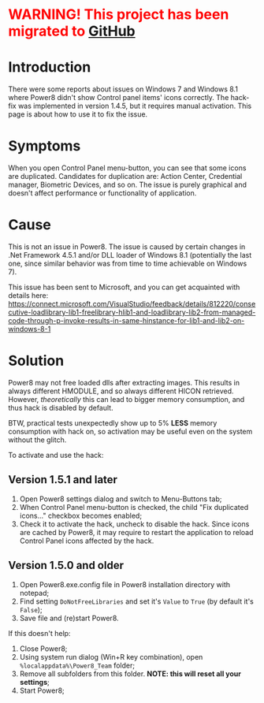 # <font color='red'>WARNING! This project has been migrated to <a href='https://github.com/AgentMC/power8/wiki/DuplicatedIconsHack'>GitHub</a> </font> #
# Introduction #

There were some reports about issues on Windows 7 and Windows 8.1 where Power8 didn't show Control panel items' icons correctly. The hack-fix was implemented in version 1.4.5, but it requires manual activation. This page is about how to use it to fix the issue.

# Symptoms #

When you open Control Panel menu-button, you can see that some icons are duplicated. Candidates for duplication are: Action Center, Credential manager, Biometric Devices, and so on. The issue is purely graphical and doesn't affect performance or functionality of application.

# Cause #

This is not an issue in Power8. The issue is caused by certain changes in .Net Framework 4.5.1 and/or DLL loader of Windows 8.1 (potentially the last one, since similar behavior was from time to time achievable on Windows 7).

This issue has been sent to Microsoft, and you can get acquainted with details here: https://connect.microsoft.com/VisualStudio/feedback/details/812220/consecutive-loadlibrary-lib1-freelibrary-hlib1-and-loadlibrary-lib2-from-managed-code-through-p-invoke-results-in-same-hinstance-for-lib1-and-lib2-on-windows-8-1

# Solution #

Power8 may not free loaded dlls after extracting images. This results in always different HMODULE, and so always different HICON retrieved. However, _theoretically_ this can lead to bigger memory consumption, and thus hack is disabled by default.

BTW, practical tests unexpectedly show up to 5% **LESS** memory consumption with hack on, so activation may be useful even on the system without the glitch.

To activate and use the hack:

## Version 1.5.1 and later ##

  1. Open Power8 settings dialog and switch to Menu-Buttons tab;
  1. When Control Panel menu-button is checked, the child "Fix duplicated icons..." checkbox becomes enabled;
  1. Check it to activate the hack, uncheck to disable the hack. Since icons are cached by Power8, it may require to restart the application to reload Control Panel icons affected by the hack.

## Version 1.5.0 and older ##

  1. Open Power8.exe.config file in Power8 installation directory with notepad;
  1. Find setting `DoNotFreeLibraries` and set it's `Value` to `True` (by default it's `False`);
  1. Save file and (re)start Power8.

If this doesn't help:

  1. Close Power8;
  1. Using system run dialog (Win+R key combination), open `%localappdata%\Power8_Team` folder;
  1. Remove all subfolders from this folder. **NOTE: this will reset all your settings**;
  1. Start Power8;